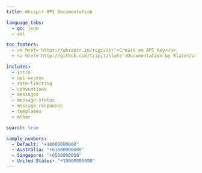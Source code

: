 ```yaml
---
title: Whispir API Documentation

language_tabs:
  - go: json
  - xml

toc_footers:
  - <a href='https://whispir.io/register'>Create an API Key</a>
  - <a href='http://github.com/tripit/slate'>Documentation by Slate</a>

includes:
  - intro
  - api-access
  - rate-limiting
  - conventions
  - messages
  - message-status
  - message-responses
  - templates
  - other

search: true

sample_numbers:
  - Default: "+10000000000"
  - Australia: "+61000000000"
  - Singapore: "+6500000000"
  - United States: "+10000000000"
---
```

